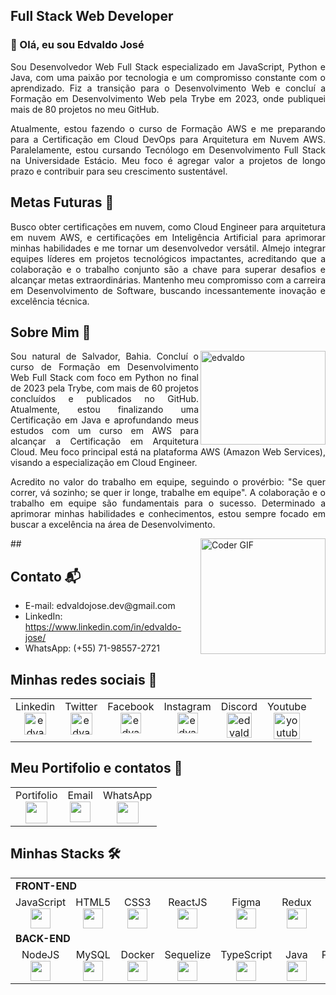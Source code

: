 <!DOCTYPE html>
<html>
  <head>
    <!-- <style>
    img {
      border-radius: 10px;
      border: 2px solid black;
      float: right;
      margin-left: 10px;
      }
    </style> -->
  </head>
  <body>
    <!-- Conteúdo da página aqui -->
    <h2 align="left">Full Stack Web Developer</h2>
    <div style="text-align: justify;">
      <h3>👋 Olá, eu sou Edvaldo José</h3>
      <p>
        Sou Desenvolvedor Web Full Stack especializado em JavaScript, Python e Java, com uma paixão por tecnologia e um compromisso constante com o aprendizado. Fiz a transição para o Desenvolvimento Web e concluí a Formação em Desenvolvimento Web pela Trybe em 2023, onde publiquei mais de 80 projetos no meu GitHub.
      </p>
      <p>
        Atualmente, estou fazendo o curso de Formação AWS e me preparando para a Certificação em Cloud DevOps para Arquitetura em Nuvem AWS. Paralelamente, estou cursando Tecnólogo em Desenvolvimento Full Stack na Universidade Estácio. Meu foco é agregar valor a projetos de longo prazo e contribuir para seu crescimento sustentável.
      </p>
    </div>
    <h2>Metas Futuras 🚀</h2>
    <div style="text-align: justify;">
      <p>
        Busco obter certificações em nuvem, como Cloud Engineer para arquitetura em nuvem AWS, e certificações em Inteligência Artificial para aprimorar minhas habilidades e me tornar um desenvolvedor versátil. Almejo integrar equipes líderes em projetos tecnológicos impactantes, acreditando que a colaboração e o trabalho conjunto são a chave para superar desafios e alcançar metas extraordinárias. Mantenho meu compromisso com a carreira em Desenvolvimento de Software, buscando incessantemente inovação e excelência técnica.
      </p>
    </div>
    <h2>Sobre Mim 👨</h2>
    <div style="text-align: justify;">
      <img align="right" height="150" width="200" alt="edvaldo" src="https://www.tecnoschool.com.ar/img/gif-portadas-cursos/entrenamiento-en-programacion2.gif">
      <p>
        Sou natural de Salvador, Bahia. Concluí o curso de Formação em Desenvolvimento Web Full Stack com foco em Python no final de 2023 pela Trybe, com mais de 60 projetos concluídos e publicados no GitHub. Atualmente, estou finalizando uma Certificação em Java e aprofundando meus estudos com um curso em AWS para alcançar a Certificação em Arquitetura Cloud. Meu foco principal está na plataforma AWS (Amazon Web Services), visando a especialização em Cloud Engineer.
      </p>
      <p>
        Acredito no valor do trabalho em equipe, seguindo o provérbio: "Se quer correr, vá sozinho; se quer ir longe, trabalhe em equipe". A colaboração e o trabalho em equipe são fundamentais para o sucesso. Determinado a aprimorar minhas habilidades e conhecimentos, estou sempre focado em buscar a excelência na área de Desenvolvimento.
      </p>
    </div>
    ##
    <img align="right" src="https://user-images.githubusercontent.com/96168296/232656308-9affede6-2278-4606-97be-7ed26fb298c7.gif" alt="Coder GIF" width="200" height="185">
    <h2>Contato 📬</h2>
    <ul>
      <li>E-mail: edvaldojose.dev@gmail.com</li>
      <li>LinkedIn: <a href="https://www.linkedin.com/in/edvaldo-jose/">https://www.linkedin.com/in/edvaldo-jose/</a></li>
      <li>WhatsApp: (+55) 71-98557-2721</li>
    </ul>
     <h2>Minhas redes sociais 📱</h2>
    <table width="10px">
      <tbody>
        <tr valign="top">
          <td width="30px" align="center">
            <span>Linkedin</span><br>
            <a href="https://linkedin.com/in/edvaldo-jose" target="blank"><img align="center" src="https://raw.githubusercontent.com/rahuldkjain/github-profile-readme-generator/master/src/images/icons/Social/linked-in-alt.svg" alt="edvaldo-jose" height="35" width="35" /></a>
          </td>
          <td width="30px" align="center">
            <span>Twitter</span><br>
            <a href="https://twitter.com/edvaldojose003" target="blank"><img align="center" src="https://raw.githubusercontent.com/rahuldkjain/github-profile-readme-generator/master/src/images/icons/Social/twitter.svg" alt="edvaldojose003" height="35" width="35" /></a>
          </td>
          <td width="30px" align="center">
            <span>Facebook</span><br>
            <a href="https://fb.com/edvaldosantos003" target="blank"><img align="center" src="https://raw.githubusercontent.com/rahuldkjain/github-profile-readme-generator/master/src/images/icons/Social/facebook.svg" alt="edvaldosantos003" height="33" width="33" /></a>
          </td>
          <td width="30px" align="center">
            <span>Instagram</span><br>
            <a href="https://instagram.com/edvaldojsnet" target="blank"><img align="center" src="https://raw.githubusercontent.com/rahuldkjain/github-profile-readme-generator/master/src/images/icons/Social/instagram.svg" alt="edvaldojsnet" height="33" width="33" /></a>
          </td>
          <td width="30px" align="center">
            <span>Discord</span><br>
            <a href="https://discord.com/channels/@me" target="blank"><img align="center" src="https://raw.githubusercontent.com/rahuldkjain/github-profile-readme-generator/master/src/images/icons/Social/discord.svg" alt="edvaldojose#9298" height="40" width="40" /></a>
          </td>
          <td width="30px" align="center">
            <span>Youtube</span><br>
            <a href="https://www.youtube.com/channel/UCrk6tNMaD36qmpp0eEPzrHA" target="blank"> <img align="center" src="https://img.icons8.com/color/48/null/youtube-play.png" alt="youtube logo" height="42" width="42" /></a>
          </td>
        </tr>
      </tbody>
    </table>
    <h2>Meu Portifolio e contatos 💼</h2>
    <table width="10px">
      <tbody>
        <tr valign="top">
          <td width="30px" align="center">
            <span>Portifolio</span><br>
            <a target="_blank" href="https://eliedson-portfolio.netlify.app_/"><img src="https://img.icons8.com/ios-filled/50/22C3E6/portfolio.png" height="35" width="35" /></a>
          </td>
          <td width="30px" height="30" align="center">
            <span>Email</span>
            <a target="_blank" href="mailto:edvaldojose.dev@gmail.com"><img src="https://user-images.githubusercontent.com/96168296/232272109-3e7b80c1-0035-4a3f-a402-e5a8df75aab0.png" height="33" width="33" /></a>
          </td>
          <td width="30px" align="center">
            <span>WhatsApp</span><br>
            <a target="_blank" href="https://web.whatsapp.com/"><img src="https://img.icons8.com/3d-fluency/94/null/whatsapp.png" height="35" width="35"/></a>
          </td>
        </tr>
      </tbody>
    </table>
    <h2 align='left'>Minhas Stacks 🛠️</h2>
    <table width="320px" align="center">
      <tbody>
        <tr>
          <td colspan="8" align="left"><strong>FRONT-END</strong></td>
        </tr>
        <tr valign="top">
          <td width="80px" align="center">
            <span>JavaScript</span><br>
            <img height="32px" src="https://upload.vectorlogo.zone/logos/javascript/images/239ec8a4-163e-4792-83b6-3f6d96911757.svg" />
          </td>
          <td width="80px" align="center">
            <span>HTML5</span><br>
            <img height="32" src="https://cdn.jsdelivr.net/gh/devicons/devicon/icons/html5/html5-original.svg" />
          </td>
          <td width="80px" align="center">
            <span>CSS3</span><br>
            <img height="32" src="https://cdn.jsdelivr.net/gh/devicons/devicon/icons/css3/css3-original.svg" />
          </td>
          <td width="80px" align="center">
            <span>ReactJS</span><br>
            <img height="32" src="https://cdn.jsdelivr.net/gh/devicons/devicon/icons/react/react-original.svg" />
          </td>
          <td width="80px" align="center">
            <span>Figma</span><br>
            <img height="32" src="https://upload.vectorlogo.zone/logos/figma/images/6ae6a49b-1868-4c3c-aefe-1a5b4d2f4d62.svg" />
          </td>
          <td width="80px" align="center">
            <span>Redux</span><br>
            <img height="32" src="https://cdn.jsdelivr.net/gh/devicons/devicon/icons/redux/redux-original.svg" />
          </td>
        </tr>
        <tr>
          <td colspan="8" align="left"><strong>BACK-END</strong></td>
        </tr>
        <tr valign="top">
          <td width="80px" align="center">
            <span>NodeJS</span><br>
            <img height="32px" src="https://cdn.jsdelivr.net/gh/devicons/devicon/icons/nodejs/nodejs-original.svg" />
          </td>
          <td width="80px" align="center">
            <span>MySQL</span><br>
            <img height="32" src="https://cdn.jsdelivr.net/gh/devicons/devicon/icons/mysql/mysql-original.svg" />
          </td>
          <td width="80px" align="center">
            <span>Docker</span><br>
            <img height="32" src="https://cdn.jsdelivr.net/gh/devicons/devicon/icons/docker/docker-original.svg" />
          </td>
          <td width="80px" align="center">
            <span>Sequelize</span><br>
            <img height="32" src="https://cdn.jsdelivr.net/gh/devicons/devicon/icons/sequelize/sequelize-original.svg" />
          </td>
          <td width="80px" align="center">
            <span>TypeScript</span><br>
            <img height="32" src="https://cdn.jsdelivr.net/gh/devicons/devicon/icons/typescript/typescript-original.svg" />
          </td>
          <td width="80px" align="center">
            <span>Java</span><br>
            <img height="32" src="https://cdn.jsdelivr.net/gh/devicons/devicon/icons/java/java-original.svg" />
          </td>
          <td width="80px" align="center">
            <span>Python</span><br>
            <img height="32" src="https://cdn.jsdelivr.net/gh/devicons/devicon/icons/python/python-original.svg" />
          </td>
          <td width="80px" align="center">
            <span>SQL</span><br>
            <img height="32" src="https://cdn.jsdelivr.net/gh/devicons/devicon/icons/postgresql/postgresql-original.svg" />
          </td>
        </tr>
      </tbody>
    </table>
  </body>
</html>



